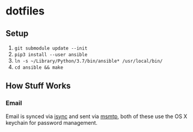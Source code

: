 # dotfiles

## Setup

1. `git submodule update --init`
1. `pip3 install --user ansible`
1. `ln -s ~/Library/Python/3.7/bin/ansible* /usr/local/bin/`
1. `cd ansible && make`

## How Stuff Works

### Email

Email is synced via [isync] and sent via [msmtp], both of these use
the OS X keychain for password management.


[isync]: http://isync.sourceforge.net/
[msmtp]: https://marlam.de/msmtp/
